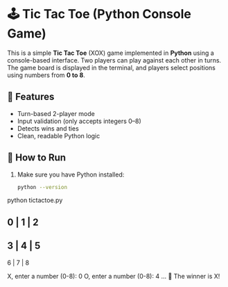 # 🕹️ Tic Tac Toe (Python Console Game)

This is a simple **Tic Tac Toe** (XOX) game implemented in **Python** using a console-based interface. Two players can play against each other in turns. The game board is displayed in the terminal, and players select positions using numbers from **0 to 8**.

## 🎯 Features
- Turn-based 2-player mode
- Input validation (only accepts integers 0–8)
- Detects wins and ties
- Clean, readable Python logic

## 🚀 How to Run

1. Make sure you have Python installed:
   ```bash
   python --version
python tictactoe.py

 0 | 1 | 2
-----------
 3 | 4 | 5
-----------
 6 | 7 | 8

 X, enter a number (0-8): 0
O, enter a number (0-8): 4
...
🎉 The winner is X!


